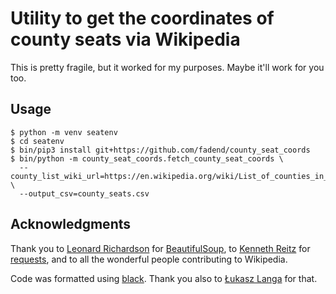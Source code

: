 # Utility to get the coordinates of county seats via Wikipedia

This is pretty fragile, but it worked for my purposes. Maybe it'll work for you too.

## Usage

```
$ python -m venv seatenv
$ cd seatenv
$ bin/pip3 install git+https://github.com/fadend/county_seat_coords
$ bin/python -m county_seat_coords.fetch_county_seat_coords \
  --county_list_wiki_url=https://en.wikipedia.org/wiki/List_of_counties_in_California \
  --output_csv=county_seats.csv
```

## Acknowledgments

Thank you to
[Leonard Richardson](https://en.wikipedia.org/wiki/Beautiful_Soup_(HTML_parser))
for [BeautifulSoup](https://www.crummy.com/software/BeautifulSoup/bs4/doc/),
to [Kenneth Reitz](https://kennethreitz.org/) for [requests](https://requests.readthedocs.io/en/latest/),
and to all the wonderful people contributing to Wikipedia.

Code was formatted using [black](https://github.com/psf/black).
Thank you also to [Łukasz Langa](https://lukasz.langa.pl/) for that.

